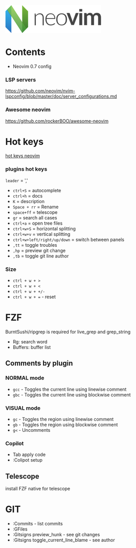 ![cover](./images/neovim-logo-300x87.png)

# Contents

- Neovim 0.7 config

### LSP servers

https://github.com/neovim/nvim-lspconfig/blob/master/doc/server_configurations.md

### Awesome neovim

https://github.com/rockerBOO/awesome-neovim

# Hot keys

[hot keys neovim](https://gist.github.com/awidegreen/3854277)

### plugins hot keys

`leader` = ','

- `ctrl+S` = autocomplete
- `ctrl+h` = docs
- `K` = description
- `Space + rr` = Rename
- `space+ff` = telescope
- `gr` = search all cases
- `ctrl+a` = open tree files
- `ctrl+w+S` = horizontal splitting
- `ctrl+w+v` = vertical splitting
- `ctrl+w+left/right/up/down` = switch between panels
- `,tt` = toggle troubles
- `,hp` = preview git change
- `,tb` = toggle git line author

### Size

- `ctrl + w + >`
- `ctrl + w + <`
- `ctrl + w + +/-`
- `ctrl + w + =` - reset

# FZF

BurntSushi/ripgrep is required for live_grep and grep_string

- Rg: search word
- Buffers: buffer list

## Comments by plugin

### NORMAL mode

- `gcc` - Toggles the current line using linewise comment
- `gbc` - Toggles the current line using blockwise comment

### VISUAL mode

- `gc` - Toggles the region using linewise comment
- `gb` - Toggles the region using blockwise comment
- `g<` - Uncomments

### Copilot

- Tab apply code
- :Colipot setup

## Telescope

install FZF native for telescope

# GIT

- :Commits - list commits
- :GFiles
- :Gitsigns preview_hunk - see git changes
- :Gitsigns toggle_current_line_blame - see author

